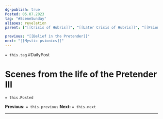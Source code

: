 ```yaml
---
dg-publish: true
Posted: 05.07.2023
tag: "#SceneSunday"
aliases: revelation
parent: ["[[Crisis of Hubris]]", "[[Later Crisis of Hubris]]", "[[Psionic Age]]", "[[History of Psionics]]", "[[Pretender]]"]

previous: "[[Belief in the Pretender]]"
next: "[[Mystic psionics]]"
---
```

`= this.tag` #DailyPost 
# Scenes from the life of the Pretender III
`= this.Posted`

**Previous:** `= this.previous`
**Next:** `= this.next`

---

